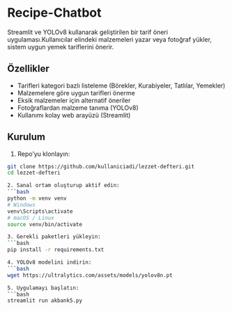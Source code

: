 # Recipe-Chatbot
Streamlit ve YOLOv8 kullanarak geliştirilen bir tarif öneri uygulaması.Kullanıcılar elindeki malzemeleri yazar veya fotoğraf yükler, sistem uygun yemek tariflerini önerir.

## Özellikler

- Tarifleri kategori bazlı listeleme (Börekler, Kurabiyeler, Tatlılar, Yemekler)
- Malzemelere göre uygun tarifleri önerme
- Eksik malzemeler için alternatif öneriler
- Fotoğraflardan malzeme tanıma (YOLOv8)
- Kullanımı kolay web arayüzü (Streamlit)

## Kurulum

1. Repo’yu klonlayın:

```bash
git clone https://github.com/kullaniciadi/lezzet-defteri.git
cd lezzet-defteri

2. Sanal ortam oluşturup aktif edin:
```bash
python -m venv venv
# Windows
venv\Scripts\activate
# macOS / Linux
source venv/bin/activate

3. Gerekli paketleri yükleyin:
```bash
pip install -r requirements.txt

4. YOLOv8 modelini indirin:
```bash
wget https://ultralytics.com/assets/models/yolov8n.pt

5. Uygulamayı başlatın:
```bash
streamlit run akbank5.py

